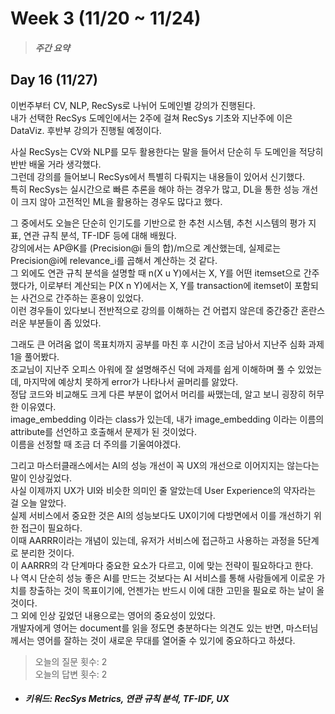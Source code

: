Week 3 (11/20 ~ 11/24)
===
>  ##### 주간 요약

Day 16 (11/27)
---
이번주부터 CV, NLP, RecSys로 나뉘어 도메인별 강의가 진행된다.  
내가 선택한 RecSys 도메인에서는 2주에 걸쳐 RecSys 기초와 지난주에 이은 DataViz. 후반부 강의가 진행될 예정이다.  

사실 RecSys는 CV와 NLP를 모두 활용한다는 말을 들어서 단순히 두 도메인을 적당히 반반 배울 거라 생각했다.  
그런데 강의를 들어보니 RecSys에서 특별히 다뤄지는 내용들이 있어서 신기했다.  
특히 RecSys는 실시간으로 빠른 추론을 해야 하는 경우가 많고, DL을 통한 성능 개선이 크지 않아 고전적인 ML을 활용하는 경우도 많다고 했다.  

그 중에서도 오늘은 단순히 인기도를 기반으로 한 추천 시스템, 추천 시스템의 평가 지표, 연관 규칙 분석, TF-IDF 등에 대해 배웠다.  
강의에서는 AP@K를 (Precision@i 들의 합)/m으로 계산했는데, 실제로는 Precision@i에 relevance_i를 곱해서 계산하는 것 같다.  
그 외에도 연관 규칙 분석을 설명할 때 n(X u Y)에서는 X, Y를 어떤 itemset으로 간주했다가, 이로부터 계산되는 P(X n Y)에서는 X, Y를 transaction에 itemset이 포함되는 사건으로 간주하는 혼용이 있었다.  
이런 경우들이 있다보니 전반적으로 강의를 이해하는 건 어렵지 않은데 중간중간 혼란스러운 부분들이 좀 있었다.  

그래도 큰 어려움 없이 목표치까지 공부를 마친 후 시간이 조금 남아서 지난주 심화 과제 1을 풀어봤다.  
조교님이 지난주 오피스 아워에 잘 설명해주신 덕에 과제를 쉽게 이해하며 풀 수 있었는데, 마지막에 예상치 못하게 error가 나타나서 골머리를 앓았다.  
정답 코드와 비교해도 크게 다른 부분이 없어서 머리를 싸맸는데, 알고 보니 굉장히 허무한 이유였다.  
image_embedding 이라는 class가 있는데, 내가 image_embedding 이라는 이름의 attribute를 선언하고 호출해서 문제가 된 것이었다.  
이름을 선정할 때 조금 더 주의를 기울여야겠다.  

그리고 마스터클래스에서는 AI의 성능 개선이 꼭 UX의 개선으로 이어지지는 않는다는 말이 인상깊었다.  
사실 이제까지 UX가 UI와 비슷한 의미인 줄 알았는데 User Experience의 약자라는 걸 오늘 알았다.  
실제 서비스에서 중요한 것은 AI의 성능보다도 UX이기에 다방면에서 이를 개선하기 위한 접근이 필요하다.  
이때 AARRR이라는 개념이 있는데, 유저가 서비스에 접근하고 사용하는 과정을 5단계로 분리한 것이다.  
이 AARRR의 각 단계마다 중요한 요소가 다르고, 이에 맞는 전략이 필요하다고 한다.  
나 역시 단순히 성능 좋은 AI를 만드는 것보다는 AI 서비스를 통해 사람들에게 이로운 가치를 창출하는 것이 목표이기에, 언젠가는 반드시 이에 대한 고민을 필요로 하는 날이 올 것이다.  
그 외에 인상 깊었던 내용으로는 영어의 중요성이 있었다.  
개발자에게 영어는 document를 읽을 정도면 충분하다는 의견도 있는 반면, 마스터님께서는 영어를 잘하는 것이 새로운 무대를 열어줄 수 있기에 중요하다고 하셨다.  

>  오늘의 질문 횟수: 2  
>  오늘의 답변 횟수: 2

+ ##### 키워드: RecSys Metrics, 연관 규칙 분석, TF-IDF, UX
